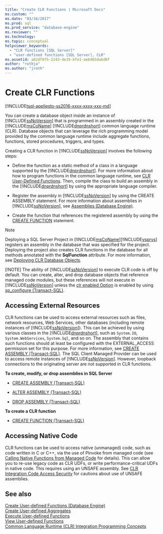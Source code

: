 ```yaml
---
title: "Create CLR Functions | Microsoft Docs"
ms.custom: ""
ms.date: "03/16/2017"
ms.prod: sql
ms.prod_service: "database-engine"
ms.reviewer: ""
ms.technology: 
ms.topic: conceptual
helpviewer_keywords: 
  - "CLR functions [SQL Server]"
  - "user-defined functions [SQL Server], CLR"
ms.assetid: a82df075-2243-4e19-bfe1-ae6d65dabd0f
author: "rothja"
ms.author: "jroth"
---
```

# Create CLR Functions
[!INCLUDE[tsql-appliesto-ss2016-xxxx-xxxx-xxx-md](../../includes/tsql-appliesto-ss2016-xxxx-xxxx-xxx-md.md)]

  You can create a database object inside an instance of [!INCLUDE[ssNoVersion](../../includes/ssnoversion-md.md)] that is programmed in an assembly created in the [!INCLUDE[msCoName](../../includes/msconame-md.md)] [!INCLUDE[dnprdnshort](../../includes/dnprdnshort-md.md)] common language runtime (CLR). Database objects that can leverage the rich programming model provided by the common language runtime include aggregate functions, functions, stored procedures, triggers, and types.  
  
 Creating a CLR function in [!INCLUDE[ssNoVersion](../../includes/ssnoversion-md.md)] involves the following steps:  
  
-   Define the function as a static method of a class in a language supported by the [!INCLUDE[dnprdnshort](../../includes/dnprdnshort-md.md)]. For more information about how to program functions in the common language runtime, see [CLR User-Defined Functions](../../relational-databases/clr-integration-database-objects-user-defined-functions/clr-user-defined-functions.md). Then, compile the class to build an assembly in the [!INCLUDE[dnprdnshort](../../includes/dnprdnshort-md.md)] by using the appropriate language compiler.  
  
-   Register the assembly in [!INCLUDE[ssNoVersion](../../includes/ssnoversion-md.md)] by using the CREATE ASSEMBLY statement. For more information about assemblies in [!INCLUDE[ssNoVersion](../../includes/ssnoversion-md.md)], see [Assemblies &#40;Database Engine&#41;](../../relational-databases/clr-integration/assemblies-database-engine.md).  
  
-   Create the function that references the registered assembly by using the [CREATE FUNCTION](../../t-sql/statements/create-function-transact-sql.md) statement.  
  
> [!NOTE]
>  Deploying a SQL Server Project in [!INCLUDE[msCoName](../../includes/msconame-md.md)][!INCLUDE[vsprvs](../../includes/vsprvs-md.md)] registers an assembly in the database that was specified for the project. Deploying the project also creates CLR functions in the database for all methods annotated with the **SqlFunction** attribute. For more information, see [Deploying CLR Database Objects](../../relational-databases/clr-integration/deploying-clr-database-objects.md).  
> 
> [!NOTE]
>  The ability of [!INCLUDE[ssNoVersion](../../includes/ssnoversion-md.md)] to execute CLR code is off by default. You can create, alter, and drop database objects that reference managed code modules, but these references will not execute in [!INCLUDE[ssNoVersion](../../includes/ssnoversion-md.md)] unless the [clr enabled Option](../../database-engine/configure-windows/clr-enabled-server-configuration-option.md) is enabled by using [sp_configure (Transact-SQL)](../../relational-databases/system-stored-procedures/sp-configure-transact-sql.md).  
  
## Accessing External Resources  
 CLR functions can be used to access external resources such as files, network resources, Web Services, other databases (including remote instances of [!INCLUDE[ssNoVersion](../../includes/ssnoversion-md.md)]). This can be achieved by using various classes in the [!INCLUDE[dnprdnshort](../../includes/dnprdnshort-md.md)], such as `System.IO`, `System.WebServices`, `System.Sql`, and so on. The assembly that contains such functions should at least be configured with the EXTERNAL_ACCESS permission set for this purpose. For more information, see [CREATE ASSEMBLY &#40;Transact-SQL&#41;](../../t-sql/statements/create-assembly-transact-sql.md). The SQL Client Managed Provider can be used to access remote instances of [!INCLUDE[ssNoVersion](../../includes/ssnoversion-md.md)]. However, loopback connections to the originating server are not supported in CLR functions.  
  
 **To create, modify, or drop assemblies in SQL Server**  
  
-   [CREATE ASSEMBLY &#40;Transact-SQL&#41;](../../t-sql/statements/create-assembly-transact-sql.md)  
  
-   [ALTER ASSEMBLY &#40;Transact-SQL&#41;](../../t-sql/statements/alter-assembly-transact-sql.md)  
  
-   [DROP ASSEMBLY &#40;Transact-SQL&#41;](../../t-sql/statements/drop-assembly-transact-sql.md)  
  
 **To create a CLR function**  
  
-   [CREATE FUNCTION &#40;Transact-SQL&#41;](../../t-sql/statements/create-function-transact-sql.md)  
  
## Accessing Native Code  
 CLR functions can be used to access native (unmanaged) code, such as code written in C or C++, via the use of PInvoke from managed code (see [Calling Native Functions from Managed Code](https://go.microsoft.com/fwlink/?LinkID=181929) for details). This can allow you to re-use legacy code as CLR UDFs, or write performance-critical UDFs in native code. This requires using an UNSAFE assembly. See [CLR Integration Code Access Security](../../relational-databases/clr-integration/security/clr-integration-code-access-security.md) for cautions about use of UNSAFE assemblies.  
  
## See also  
 [Create User-defined Functions &#40;Database Engine&#41;](../../relational-databases/user-defined-functions/create-user-defined-functions-database-engine.md)   
 [Create User-defined Aggregates](../../relational-databases/user-defined-functions/create-user-defined-aggregates.md)   
 [Execute User-defined Functions](../../relational-databases/user-defined-functions/execute-user-defined-functions.md)   
 [View User-defined Functions](../../relational-databases/user-defined-functions/view-user-defined-functions.md)   
 [Common Language Runtime &#40;CLR&#41; Integration Programming Concepts](../../relational-databases/clr-integration/common-language-runtime-clr-integration-programming-concepts.md)  
  
  
